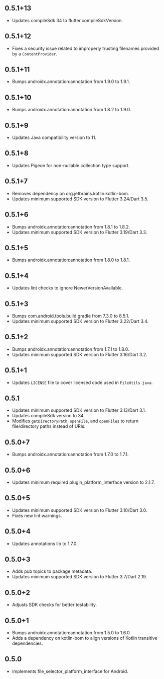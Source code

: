 ## 0.5.1+13

* Updates compileSdk 34 to flutter.compileSdkVersion.

## 0.5.1+12

* Fixes a security issue related to improperly trusting filenames provided by a `ContentProvider`.

## 0.5.1+11

* Bumps androidx.annotation:annotation from 1.9.0 to 1.9.1.

## 0.5.1+10

* Bumps androidx.annotation:annotation from 1.8.2 to 1.9.0.

## 0.5.1+9

* Updates Java compatibility version to 11.

## 0.5.1+8

* Updates Pigeon for non-nullable collection type support.

## 0.5.1+7

* Removes dependency on org.jetbrains.kotlin:kotlin-bom.
* Updates minimum supported SDK version to Flutter 3.24/Dart 3.5.

## 0.5.1+6

* Bumps androidx.annotation:annotation from 1.8.1 to 1.8.2.
* Updates minimum supported SDK version to Flutter 3.19/Dart 3.3.

## 0.5.1+5

* Bumps androidx.annotation:annotation from 1.8.0 to 1.8.1.

## 0.5.1+4

* Updates lint checks to ignore NewerVersionAvailable.

## 0.5.1+3

* Bumps com.android.tools.build:gradle from 7.3.0 to 8.5.1.
* Updates minimum supported SDK version to Flutter 3.22/Dart 3.4.

## 0.5.1+2

* Bumps androidx.annotation:annotation from 1.7.1 to 1.8.0.
* Updates minimum supported SDK version to Flutter 3.16/Dart 3.2.

## 0.5.1+1

* Updates `LICENSE` file to cover licensed code used in `FileUtils.java`.

## 0.5.1

* Updates minimum supported SDK version to Flutter 3.13/Dart 3.1.
* Updates compileSdk version to 34.
* Modifies `getDirectoryPath`, `openFile`, and `openFiles` to return file/directory paths instead of URIs.

## 0.5.0+7

* Bumps androidx.annotation:annotation from 1.7.0 to 1.7.1.

## 0.5.0+6

* Updates minimum required plugin_platform_interface version to 2.1.7.

## 0.5.0+5

* Updates minimum supported SDK version to Flutter 3.10/Dart 3.0.
* Fixes new lint warnings.

## 0.5.0+4

* Updates annotations lib to 1.7.0.

## 0.5.0+3

* Adds pub topics to package metadata.
* Updates minimum supported SDK version to Flutter 3.7/Dart 2.19.

## 0.5.0+2

* Adjusts SDK checks for better testability.

## 0.5.0+1

* Bumps androidx.annotation:annotation from 1.5.0 to 1.6.0.
* Adds a dependency on kotlin-bom to align versions of Kotlin transitive dependencies.

## 0.5.0

* Implements file_selector_platform_interface for Android.
